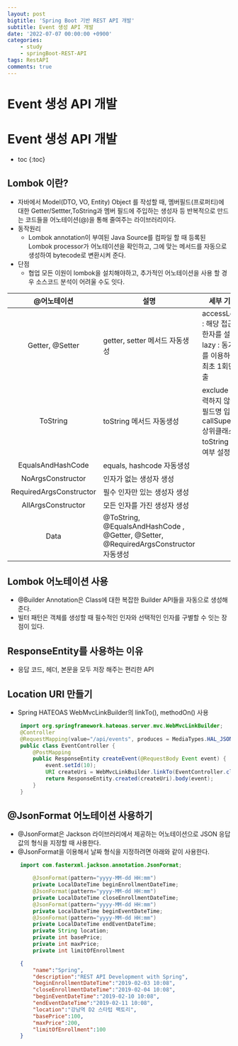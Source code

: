 ```yaml
---
layout: post
bigtitle: 'Spring Boot 기반 REST API 개발'
subtitle: Event 생성 API 개발
date: '2022-07-07 00:00:00 +0900'
categories:
    - study
    - springBoot-REST-API
tags: RestAPI
comments: true
---
```


# Event 생성 API 개발

# Event 생성 API 개발
* toc
{:toc}


## Lombok 이란?
+ 자바에서 Model(DTO, VO, Entity) Object 를 작성할 때, 멤버필드(프로퍼티)에 대한 Getter/Settter,ToString과 멤버 필드에 주입하는 생성자 등 반복적으로 만드는 코드들을 어노테이션(@)을 통해 줄여주는 라이브러리이다.
+ 동작원리
  + Lombok annotation이 부여된 Java Source를 컴파일 할 때 등록된 Lombok processor가 어노테이션을 확인하고, 그에 맞는 메서드를 자동으로 생성하여 bytecode로 변환시켜 준다.
+ 단점
  + 협업 모든 이원이 lombok을 설치해야하고, 추가적인 어노테이션을 사용 할 경우 소스코드 분석이 어려울 수도 잇다.

|       @어노테이션       | 설명                                                                                | 세부 기능                                                                          |
|:-----------------------:|-------------------------------------------------------------------------------------|------------------------------------------------------------------------------------|
| Getter, @Setter         | getter, setter 메서드 자동생성                                                      | accessLevel : 해당 접근 제한자를 설정 lazy : 동기화를 이용하여 최초 1회만 호출     |
| ToString                | toString 메서드 자동생성                                                            | exclude : 출력하지 않을 필드명 입력 callSuper : 상위클래스 toString 호출 여부 설정 |
| EqualsAndHashCode       | equals, hashcode 자동생성                                                           |                                                                                    |
| NoArgsConstructor       | 인자가 없는 생성자 생성                                                             |                                                                                    |
| RequiredArgsConstructor | 필수 인자만 있는 생성자 생성                                                        |                                                                                    |
| AllArgsConstructor      | 모든 인자를 가진 생성자 생성                                                        |                                                                                    |
| Data                    | @ToString, @EqualsAndHashCode , @Getter, @Setter, @RequiredArgsConstructor 자동생성 |                                                                                    |

## Lombok 어노테이션 사용
+ @Builder Annotation은 Class에 대한 복잡한 Builder API들을 자동으로 생성해 준다.
+ 빌터 패턴은 객체를 생성할 때 필수적인 인자와 선택적인 인자를 구별할 수 잇는 장점이 있다.

## ResponseEntity를 사용하는 이유
+ 응답 코드, 헤더, 본문을 모두 저장 해주는 편리한 API

## Location URI 만들기
+ Spring HATEOAS WebMvcLinkBuilder의 linkTo(), methodOn() 사용

~~~java
    import org.springframework.hateoas.server.mvc.WebMvcLinkBuilder;
    @Controller
    @RequestMapping(value="/api/events", produces = MediaTypes.HAL_JSON_UTF8_VALUE)
    public class EventController {
        @PostMapping
        public ResponseEntity createEvent(@RequestBody Event event) {
            event.setId(10);
            URI createUri = WebMvcLinkBuilder.linkTo(EventController.class).slash(event.getId()).toUri();
            return ResponseEntity.created(createUri).body(event);
        }
    }
~~~

## @JsonFormat 어노테이션 사용하기
+ @JsonFormat은 Jackson 라이브러리에서 제공하는 어노테이션으로 JSON 응답값의 형식을 지정할 때 사용한다.
+ @JsonFormat을 이용해서 날짜 형식을 지정하려면 아래와 같이 사용한다.

~~~java
    import com.fasterxml.jackson.annotation.JsonFormat;

        @JsonFormat(pattern="yyyy-MM-dd HH:mm")
        private LocalDateTime beginEnrollmentDateTime;
        @JsonFormat(pattern="yyyy-MM-dd HH:mm")
        private LocalDateTime closeEnrollmentDateTime;
        @JsonFormat(pattern="yyyy-MM-dd HH:mm")
        private LocalDateTime beginEventDateTime;
        @JsonFormat(pattern="yyyy-MM-dd HH:mm")
        private LocalDateTime endEventDateTime;
        private String location;
        private int basePrice;
        private int maxPrice;
        private int limitOfEnrollment
~~~

~~~json
    {
        "name":"Spring",
        "description":"REST API Development with Spring",
        "beginEnrollmentDateTime":"2019-02-03 10:08",
        "closeEnrollmentDateTime":"2019-02-04 10:08",
        "beginEventDateTime":"2019-02-10 10:08",
        "endEventDateTime":"2019-02-11 10:08",
        "location":"강남역 D2 스타텁 팩토리",
        "basePrice":100,
        "maxPrice":200,
        "limitOfEnrollment":100
    }
~~~